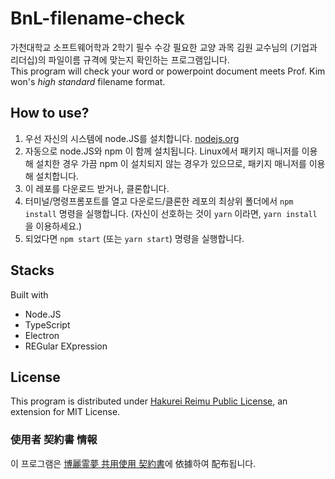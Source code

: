 # BnL-filename-check
가천대학교 소프트웨어학과 2학기 필수 수강 필요한 교양 과목 김원 교수님의 (기업과 리더십)의 파일이름 규격에 맞는지 확인하는 프로그램입니다.  
This program will check your word or powerpoint document meets Prof. Kim won's *high standard* filename format.  

## How to use?
1. 우선 자신의 시스템에 node.JS를 설치합니다. [nodejs.org](https://nodejs.org/)
2. 자동으로 node.JS와 npm 이 함께 설치됩니다. Linux에서 패키지 매니저를 이용해 설치한 경우 가끔 npm 이 설치되지 않는 경우가 있으므로, 패키지 매니저를 이용해 설치합니다.
3. 이 레포를 다운로드 받거나, 클론합니다.
4. 터미널/명령프롬포트를 열고 다운로드/클론한 레포의 최상위 폴더에서 `npm install` 명령을 실행합니다. (자신이 선호하는 것이 `yarn` 이라면, `yarn install` 을 이용하세요.)
5. 되었다면 `npm start` (또는 `yarn start`) 명령을 실행합니다.


## Stacks
Built with  

- Node.JS
- TypeScript
- Electron
- REGular EXpression

## License
This program is distributed under [Hakurei Reimu Public License](https://github.com/Alex4386/HRPL), an extension for MIT License.  

### 使用者 契約書 情報
이 프로그램은 [博麗霊夢 共用使用 契約書](https://github.com/Alex4386/HRPL)에 依據하여 配布됩니다.

